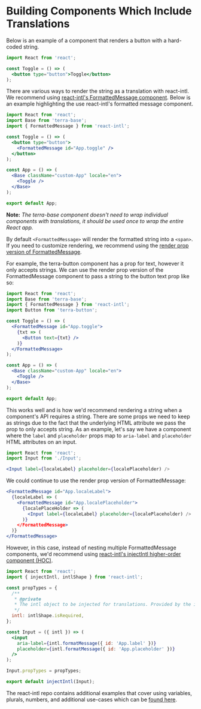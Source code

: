 # Building Components Which Include Translations

Below is an example of a component that renders a button with a hard-coded string.

```jsx
import React from 'react';

const Toggle = () => (
  <button type="button">Toggle</button>
);
```

There are various ways to render the string as a translation with react-intl. We recommend using [react-intl's FormattedMessage component](https://github.com/yahoo/react-intl/wiki/Components#formattedmessage). Below is an example highlighting the use react-intl's formatted message component.

```jsx
import React from 'react';
import Base from 'terra-base';
import { FormattedMessage } from 'react-intl';

const Toggle = () => (
  <button type="button">
    <FormattedMessage id="App.toggle" />
  </button>
);

const App = () => (
  <Base className="custom-App" locale="en">
    <Toggle />
  </Base>
);

export default App;
```

**Note:** *The terra-base component doesn't need to wrap individual components with translations, it should be used once to wrap the entire React app.*

By default `<FormattedMessage>` will render the formatted string into a `<span>`. If you need to customize rendering, we recommend using the [render prop version of FormattedMessage](https://github.com/yahoo/react-intl/wiki/Components#formattedmessage).

For example, the terra-button component has a prop for text, however it only accepts strings. We can use the render prop version of the FormattedMessage component to pass a string to the button text prop like so:

```jsx
import React from 'react';
import Base from 'terra-base';
import { FormattedMessage } from 'react-intl';
import Button from 'terra-button';

const Toggle = () => (
  <FormattedMessage id="App.toggle">
    {txt => (
      <Button text={txt} />
    )}
  </FormattedMessage>
);

const App = () => (
  <Base className="custom-App" locale="en">
    <Toggle />
  </Base>
);

export default App;
```

This works well and is how we'd recommend rendering a string when a component's API requires a string. There are some props we need to keep as strings due to the fact that the underlying HTML attribute we pass the prop to only accepts string. As an example, let's say we have a component where the `label` and `placeholder` props map to `aria-label` and `placeholder` HTML attributes on an input.

```jsx
import React from 'react';
import Input from './Input';

<Input label={localeLabel} placeholder={localePlaceholder) />
```

We could continue to use the render prop version of FormattedMessage:

```jsx
<FormattedMessage id="App.localeLabel">
  {localeLabel => (
    <FormattedMessage id="App.localePlaceholder">
      {localePlaceHolder => (
        <Input label={localeLabel} placeholder={localePlaceholder) />
      )}
    </FormattedMessage>
  )}
</FormattedMessage>
```

However, in this case, instead of nesting multiple FormattedMessage components, we'd recommend using [react-intl's injectIntl higher-order component (HOC)](https://github.com/yahoo/react-intl/wiki/API#injectintl).


```jsx
import React from 'react';
import { injectIntl, intlShape } from 'react-intl';

const propTypes = {
  /**
   * @private
   * The intl object to be injected for translations. Provided by the injectIntl function.
   */
  intl: intlShape.isRequired,
};

const Input = ({ intl }) => (
  <input
    aria-label={intl.formatMessage({ id: 'App.label' })}
    placeholder={intl.formatMessage({ id: 'App.placeholder' })}
  />
);

Input.propTypes = propTypes;

export default injectIntl(Input);
```

The react-intl repo contains additional examples that cover using variables, plurals, numbers, and additional use-cases which can be [found here](https://github.com/yahoo/react-intl/tree/master/examples).
